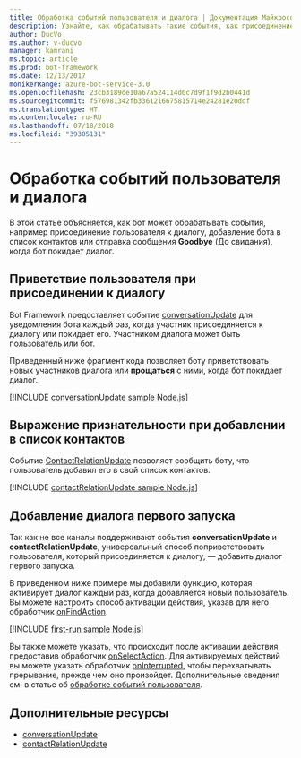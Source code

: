 ```yaml
---
title: Обработка событий пользователя и диалога | Документация Майкрософт
description: Узнайте, как обрабатывать такие события, как присоединение пользователя к диалогу, с помощью пакета SDK Bot Builder для Node.js.
author: DucVo
ms.author: v-ducvo
manager: kamrani
ms.topic: article
ms.prod: bot-framework
ms.date: 12/13/2017
monikerRange: azure-bot-service-3.0
ms.openlocfilehash: 23cb3189de10a67a524114d0c7d9f1f9d2b0441d
ms.sourcegitcommit: f576981342fb3361216675815714e24281e20ddf
ms.translationtype: HT
ms.contentlocale: ru-RU
ms.lasthandoff: 07/18/2018
ms.locfileid: "39305131"
---
```

# <a name="handle-user-and-conversation-events"></a>Обработка событий пользователя и диалога

В этой статье объясняется, как бот может обрабатывать события, например присоединение пользователя к диалогу, добавление бота в список контактов или отправка сообщения **Goodbye** (До свидания), когда бот покидает диалог.


## <a name="greet-a-user-on-conversation-join"></a>Приветствие пользователя при присоединении к диалогу
Bot Framework предоставляет событие [conversationUpdate][conversationUpdate] для уведомления бота каждый раз, когда участник присоединяется к диалогу или покидает его. Участником диалога может быть пользователь или бот.

Приведенный ниже фрагмент кода позволяет боту приветствовать новых участников диалога или **прощаться** с ними, когда бот покидает диалог.

[!INCLUDE [conversationUpdate sample Node.js](../includes/snippet-code-node-conversationupdate-1.md)]

## <a name="acknowledge-add-to-contacts-list"></a>Выражение признательности при добавлении в список контактов

Событие [ContactRelationUpdate][contactRelationUpdate] позволяет сообщить боту, что пользователь добавил его в свой список контактов.

[!INCLUDE [contactRelationUpdate sample Node.js](../includes/snippet-code-node-contactrelationupdate-1.md)]

## <a name="add-a-first-run-dialog"></a>Добавление диалога первого запуска

Так как не все каналы поддерживают события **conversationUpdate** и **contactRelationUpdate**, универсальный способ поприветствовать пользователя, который присоединяется к диалогу, — добавить диалог первого запуска.

В приведенном ниже примере мы добавили функцию, которая активирует диалог каждый раз, когда добавляется новый пользователь. Вы можете настроить способ активации действия, указав для него обработчик [onFindAction][onFindAction]. 

[!INCLUDE [first-run sample Node.js](../includes/snippet-code-node-first-run-dialog-1.md)]

Вы также можете указать, что происходит после активации действия, предоставив обработчик [onSelectAction][onSelectAction]. Для активируемых действий вы можете указать обработчик [onInterrupted][onInterrupted], чтобы перехватывать прерывание, прежде чем оно произойдет. Дополнительные сведения см. в статье об [обработке событий пользователя](bot-builder-nodejs-dialog-actions.md).

## <a name="additional-resources"></a>Дополнительные ресурсы

* [conversationUpdate][conversationUpdate]
* [contactRelationUpdate][contactRelationUpdate]

[conversationUpdate]: https://docs.botframework.com/en-us/node/builder/chat-reference/interfaces/_botbuilder_d_.iconversationupdate.html
[contactRelationUpdate]: https://docs.botframework.com/en-us/node/builder/chat-reference/interfaces/_botbuilder_d_.icontactrelationupdate.html

[onFindAction]: https://docs.botframework.com/en-us/node/builder/chat-reference/interfaces/_botbuilder_d_.itriggeractionoptions#onfindaction
[onSelectAction]: https://docs.botframework.com/en-us/node/builder/chat-reference/interfaces/_botbuilder_d_.itriggeractionoptions#onselectaction
[onInterrupted]: https://docs.botframework.com/en-us/node/builder/chat-reference/interfaces/_botbuilder_d_.itriggeractionoptions#oninterrupted

[SendTyping]: https://docs.botframework.com/en-us/node/builder/chat-reference/classes/_botbuilder_d_.session#sendtyping
[IMessage]: http://docs.botframework.com/en-us/node/builder/chat-reference/interfaces/_botbuilder_d_.imessage
[ChatConnector]: https://docs.botframework.com/en-us/node/builder/chat-reference/classes/_botbuilder_d_.chatconnector.html
[session_userData]: https://docs.botframework.com/en-us/node/builder/chat-reference/classes/_botbuilder_d_.session.html#userdata
